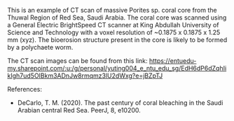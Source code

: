 This is an example of CT scan of massive Porites sp. coral core from the Thuwal Region of Red Sea, Saudi Arabia. The coral core was scanned using a General Electric BrightSpeed CT scanner at King Abdullah University of Science and Technology with a voxel resolution of ~0.1875 x 0.1875 x 1.25 mm (xyz). The bioerosion structure present in the core is likely to be formed by a polychaete worm.

The CT scan images can be found from this link:
https://entuedu-my.sharepoint.com/:u:/g/personal/yuting004_e_ntu_edu_sg/EdH6dP6dZqhIikIgh7ud5OIBkm3ADnJw8rmqmz3lU2dWxg?e=jBZpTJ


References:
* DeCarlo, T. M. (2020). The past century of coral bleaching in the Saudi Arabian central Red Sea. PeerJ, 8, e10200.

